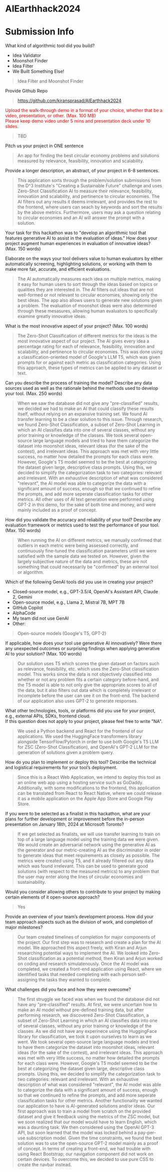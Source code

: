 # AIEarthhack2024

# Submission Info

What kind of algorithmic tool did you build?
- Idea Validator
- Moonshot Finder
- Idea Filter
- We Built Something Else!

> Idea Filter and Moonshot Finder

Provide Github Repo

> https://github.com/kiransprasad/AIEarthhack2024

<span style="color: red">
Upload the walk-through demo in a format of your choice, whether that be a video, presentation, or other. (Max. 100 MB)
<br />
Please keep demo video under 5 mins and presentation deck under 10 slides.
</span>

> TBD

Pitch us your project in ONE sentence

> An app for finding the best circular economy problems and solutions measured by relevance, feasibility, innovation and scalability.

Provide a longer description, an abstract, of your project in 6-8 sentences.

> This application sorts through the problem/solution submissions from the D^3 Institute's "Creating a Sustainable Future" challenge and uses Zero-Shot Classification AI to measure their relevance, feasibility, innovation and scalability, and pertinence to circular economies. The AI filters out any results it deems irrelevant, and provides the rest to the frontend, where users can seach by keywords and sort the results by the above metrics. Furthermore, users may ask a question relating to circular economies and an AI will answer the prompt with a solution.

Your task for this hackathon was to "develop an algorithmic tool that features generative AI to assist in the evaluation of ideas."  How does your project augment human experiences in evaluation of innovative ideas? (Max. 150 words)

Elaborate on the ways your tool delivers value to human evaluators by either automatically screening, highlighting solutions, or working with them to make more fair, accurate, and efficient evaluations.

> The AI automatically measures each idea on multiple metrics, making it easy for human users to sort through the ideas based on topics or qualities they are interested in. The AI filters out ideas that are not well-formed or not relevant to circular economies, showing only the best ideas. The app also allows users to generate new solutions given a problem. The evaluation of moonshot ideas were also determined through these mesasures, allowing human evaluators to specifically examine greatly innovative ideas.

What is the most innovative aspect of your project? (Max. 100 words)

> The Zero-Shot Classification of different metrics for the ideas is the most innovative aspect of our project. The AI gives every idea a percentage rating for each of relevance, feasibility, innovation and scalability, and pertinence to circular economies. This was done using a classification-oriented model of Google's LLM T5, which was given prompts for or against each metric as classification categories. Using this approach, these types of metrics can be applied to any dataset or text.

Can you describe the process of training the model? Describe any data sources used as well as the rationale behind the methods used to develop your tool. (Max. 250 words)

> When we saw the database did not give any "pre-classified" results, we decided we had to make an AI that could classify these results itself, without relying on an expansive training set. We found AI transfer learning to be a clear solution to this issue. Through research, we found Zero-Shot Classification, a subset of Zero-Shot Learning in which an AI classifies data into one of several classes, without any prior training or knowledge of the classes. We took several open-source large language models and tried to have them categorize the dataset into moonshot ideas, relevant ideas (for the sake of the contest), and irrelevant ideas. This approach was met with very little success, no matter how detailed the prompts for each class were. However, Google's T5 model seemed to be the best at categorizing the dataset given large, descriptive class prompts. Using this, we decided to simplify the categorization task to two categories: relevant and irrelevant. With an exhaustive description of what was considered "relevant", the AI model was able to categorize the data with a significant amount of success, enough so that we continued to refine the prompts, and add more seperate classification tasks for other metrics. All other uses of AI text generation were performed using GPT-2 in this demo, for the sake of both time and money, and were mainly included as a proof of concept.

How did you validate the accuracy and reliability of your tool? Describe any evaluation framework or metrics used to test the performance of your tool. (Max. 150 words)

> When running the AI on different metrics, we manually confirmed that outliers in each metric were being assessed correctly, and continuously fine-tuned the classification parameters until we were satisfied with the sample data we tested on. However, given the largely subjective nature of the data and metrics, these are not something that could necessarily be "confirmed" by an external tool or algorithm.

Which of the following GenAI tools did you use in creating your project?
- Closed-source model, e.g., GPT-3.5/4, OpenAI's Assistant API, Claude 2, Gemini
- Open-source model, e.g., Llama 2, Mistral 7B, MPT 7B
- GitHub Copilot
- AlphaCode
- My team did not use GenAI
- Other:

> Open-source models (Google's T5, GPT-2)

If applicable, how does your tool use generative AI innovatively? Were there any unexpected outcomes or surprising findings when applying generative AI to your solution? (Max. 100 words)

> Our solution uses T5 which scores the given dataset on factors such as relevance, feasibility, etc. which uses the Zero-Shot classification model. This works since the data is not objectively classified into whether or not any problem fits a certain category before-hand, and the T5 model is able to not only give the appropriate scores to all of the data, but it also filters out data which is completely irrelevant or incomplete before the user can see it on the front-end. The backend of our application also uses GPT-2 to generate responses.

What other technologies, tools, or platforms did you use for your project, e.g., external APIs, SDKs, frontend cloud. <br />
If this question does not apply to your project, please feel free to write "NA".

> We used a Python backend and React for the frontend of our applications. We used the HuggingFace transformers library alongside TensorFlow/Pytorch in order to use both Google's T5 LLM for ZSC (Zero-Shot Classification), and OpenAI's GPT-2 LLM for the generation of solutions given a problem query.

How do you plan to implement or deploy this tool? Describe the technical and logistical requirements for your tool’s deployment.

> Since this is a React Web Application, we intend to deploy this tool as an online web app using a hosting service such as GoDaddy. Additionally, with some modifications to the frontend, this application can be translated from React to React Native, where we could release it as a mobile application on the Apple App Store and Google Play Store.

If you were to be selected as a finalist in this hackathon, what are your plans for further development or improvement before the in-person presentation on January 18th, 2024 at Microsoft Toronto?

> If we get selected as finalists, we will use transfer learning to train on top of a large language model using the training data we were given. We would create an adversarial network using the generative AI as the generator and our metric-creating AI as the discriminator in order to generate ideas that meet requirements as closely as possible. The metrics were created using T5, and it already filtered out any data which was found irrelevant. This can be used to generate good solutions (with respect to the measured metrics) to any problem that the user may enter along the lines of circular economies and sustainability. 

Would you consider allowing others to contribute to your project by making certain elements of it open-source approach?

> Yes

Provide an overview of your team’s development process. How did your team approach aspects such as the division of work, and completion of major milestones?

> Our team created timelines of completion for major components of the project. Our first step was to research and create a plan for the AI model. We approached this aspect freely, with Kiran and Arjun researching potential ways to implement the AI. We looked into Zero-Shot classification as a potential method, then Kiran and Arjun worked on coding and research simulatenously. Once the AI model was completed, we created a front-end application using React, where we identified tasks that needed completing with each person self-assigning the tasks they wanted to complete.

What challenges did you face and how they were overcome?

> The first struggle we faced was when we found the database did not have any "pre-classified" results. At first, we were uncertain how to make an AI model without pre-defined training data, but after performing research, we discovered Zero-Shot Classification, a subset of Zero-Shot Learning in which an AI classifies data into one of several classes, without any prior training or knowledge of the classes. As we did not have any experinece using the HuggingFace library for classification, we took it upon ourselves to learn as we went. We took several open-source large language models and tried to have them categorize the dataset into moonshot ideas, relevant ideas (for the sake of the contest), and irrelevant ideas. This approach was met with very little success, no matter how detailed the prompts for each class were. However, Google's T5 model seemed to be the best at categorizing the dataset given large, descriptive class prompts. Using this, we decided to simplify the categorization task to two categories: relevant and irrelevant. With an exhaustive description of what was considered "relevant", the AI model was able to categorize the data with a significant amount of success, enough so that we continued to refine the prompts, and add more seperate classification tasks for other metrics. Another functionality we wanted our application to have is AI-generated solutions and/or ideas. Our first approach was to train a model from scratch on the provided dataset and give it feedback using the metrics of the ZSC model, but we soon realized that our model would have to learn English, which was a daunting task. We then considered using the OpenAI GPT-3 API, but soon learned that the model was locked behind a pay-per-use subscription model. Given the time constraints, we found the best solution was to use the open-source GPT-2 model mainly as a proof of concept. In terms of creating a front-end, we had trouble with using React Bootstrap; our navigation component did not work on certain devices. To overcome this, we decided to use pure CSS to create the navbar instead.
